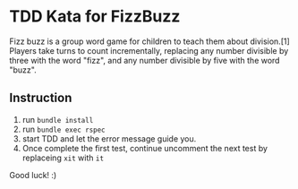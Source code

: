 # TDD Kata for FizzBuzz

Fizz buzz is a group word game for children to teach them about division.[1] Players take turns to count incrementally, replacing any number divisible by three with the word "fizz", and any number divisible by five with the word "buzz".

## Instruction

1. run `bundle install`
2. run `bundle exec rspec`
3. start TDD and let the error message guide you.
4. Once complete the first test, continue uncomment the next test by replaceing `xit` with `it`

Good luck! :)
